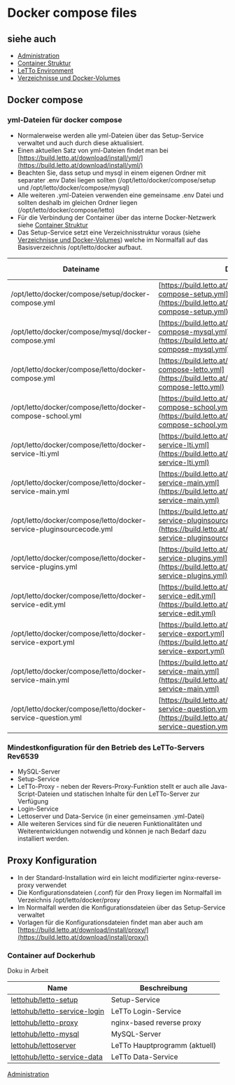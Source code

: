 # Docker compose files
##  siehe auch 
* [Administration](../Administration/index.md)
* [Container Struktur](../ContainerStruktur/index.md)
* [LeTTo Environment](../LeTToEnvironment/index.md)
* [Verzeichnisse und Docker-Volumes](../VerzeichnisseundDocker-Volumes/index.md)

##  Docker compose 
###  yml-Dateien für docker compose 
* Normalerweise werden alle yml-Dateien über das Setup-Service verwaltet und auch durch diese aktualisiert.
* Einen aktuellen Satz von yml-Dateien findet man bei [https://build.letto.at/download/install/yml/](https://build.letto.at/download/install/yml/)
* Beachten Sie, dass setup und mysql in einem eigenen Ordner mit separater .env Datei liegen sollten (/opt/letto/docker/compose/setup und /opt/letto/docker/compose/mysql)
* Alle weiteren .yml-Dateien verwenden eine gemeinsame .env Datei und sollten deshalb im gleichen Ordner liegen (/opt/letto/docker/compose/letto) 
* Für die Verbindung der Container über das interne Docker-Netzwerk siehe [Container Struktur](../ContainerStruktur/index.md)
* Das Setup-Service setzt eine Verzeichnisstruktur voraus (siehe [Verzeichnisse und Docker-Volumes](../VerzeichnisseundDocker-Volumes/index.md)) welche im Normalfall auf das Basisverzeichnis /opt/letto/docker aufbaut. 


| Dateiname                                                           | Download                                                                                                                                                     | Startet                        | Environment Variable                              |
|---------------------------------------------------------------------|--------------------------------------------------------------------------------------------------------------------------------------------------------------|--------------------------------|---------------------------------------------------|
| /opt/letto/docker/compose/setup/docker-compose.yml                  | [https://build.letto.at/download/install/yml/docker-compose-setup.yml](https://build.letto.at/download/install/yml/docker-compose-setup.yml)                       | Setup-Service                  | [Setup Environment](../SetupEnvironment/index.md) |
| /opt/letto/docker/compose/mysql/docker-compose.yml                  | [https://build.letto.at/download/install/yml/docker-compose-mysql.yml](https://build.letto.at/download/install/yml/docker-compose-mysql.yml)                       | MySQL-Server, phpmyadmin       | [MySQL Environment](../MySQLEnvironment/index.md) |
| /opt/letto/docker/compose/letto/docker-compose.yml                  | [https://build.letto.at/download/install/yml/docker-compose-letto.yml](https://build.letto.at/download/install/yml/docker-compose-letto.yml)                       | Login-Service, Reverse-Proxy   | [LeTTo Environment](../LeTToEnvironment/index.md) |
| /opt/letto/docker/compose/letto/docker-compose-school.yml           | [https://build.letto.at/download/install/yml/docker-compose-school.yml](https://build.letto.at/download/install/yml/docker-compose-school.yml)                     | LeTTo-Server, Data-Service     | [LeTTo Environment](../LeTToEnvironment/index.md) |
| /opt/letto/docker/compose/letto/docker-service-lti.yml              | [https://build.letto.at/download/install/yml/docker-service-lti.yml](https://build.letto.at/download/install/yml/docker-service-lti.yml)                           | LTI-Service                    | [LeTTo Environment](../LeTToEnvironment/index.md) |
| /opt/letto/docker/compose/letto/docker-service-main.yml             | [https://build.letto.at/download/install/yml/docker-service-main.yml](https://build.letto.at/download/install/yml/docker-service-main.yml)                         | neues Main-Service             | [LeTTo Environment](../LeTToEnvironment/index.md) |
| /opt/letto/docker/compose/letto/docker-service-pluginsourcecode.yml | [https://build.letto.at/download/install/yml/docker-service-pluginsourcecode.yml](https://build.letto.at/download/install/yml/docker-service-pluginsourcecode.yml) | Plugin für Java Programmabgabe | [LeTTo Environment](../LeTToEnvironment/index.md) |
| /opt/letto/docker/compose/letto/docker-service-plugins.yml          | [https://build.letto.at/download/install/yml/docker-service-plugins.yml](https://build.letto.at/download/install/yml/docker-service-plugins.yml)                   | Plugin-Sammlung von LeTTo      | [LeTTo Environment](../LeTToEnvironment/index.md) |
| /opt/letto/docker/compose/letto/docker-service-edit.yml             | [https://build.letto.at/download/install/yml/docker-service-edit.yml](https://build.letto.at/download/install/yml/docker-service-edit.yml)                         | neues Edit-Service             | [LeTTo Environment](../LeTToEnvironment/index.md) |
| /opt/letto/docker/compose/letto/docker-service-export.yml           | [https://build.letto.at/download/install/yml/docker-service-export.yml](https://build.letto.at/download/install/yml/docker-service-export.yml)                     | neues Export-Service           | [LeTTo Environment](../LeTToEnvironment/index.md) |
| /opt/letto/docker/compose/letto/docker-service-main.yml             | [https://build.letto.at/download/install/yml/docker-service-main.yml](https://build.letto.at/download/install/yml/docker-service-main.yml)                         | neues Main-Service             | [LeTTo Environment](../LeTToEnvironment/index.md) |
| /opt/letto/docker/compose/letto/docker-service-question.yml         | [https://build.letto.at/download/install/yml/docker-service-question.yml](https://build.letto.at/download/install/yml/docker-service-question.yml)                 | neues Question-Service         | [LeTTo Environment](../LeTToEnvironment/index.md) |

###  Mindestkonfiguration für den Betrieb des LeTTo-Servers Rev6539 
* MySQL-Server
* Setup-Service
* LeTTo-Proxy - neben der Revers-Proxy-Funktion stellt er auch alle Java-Script-Dateien und statischen Inhalte für den LeTTo-Server zur Verfügung
* Login-Service
* Lettoserver und Data-Service (in einer gemeinsamen .yml-Datei)
* Alle weiteren Services sind für die neueren Funktionalitäten und Weiterentwicklungen notwendig und können je nach Bedarf dazu installiert werden. 

##  Proxy Konfiguration 
* In der Standard-Installation wird ein leicht modifizierter nginx-reverse-proxy verwendet
* Die Konfigurationsdateien (.conf) für den Proxy liegen im Normalfall im Verzeichnis /opt/letto/docker/proxy
* Im Normalfall werden die Konfigurationsdateien über das Setup-Service verwaltet
* Vorlagen für die Konfigurationsdateien findet man aber auch am [https://build.letto.at/download/install/proxy/](https://build.letto.at/download/install/proxy/)

###  Container auf Dockerhub 
Doku in Arbeit

| Name                                                     | Beschreibung                  |
|----------------------------------------------------------|-------------------------------|
| [lettohub/letto-setup](/notimplemented/index.md)         | Setup-Service                 |
| [lettohub/letto-service-login](/notimplemented/index.md) | LeTTo Login-Service           |
| [lettohub/letto-proxy](/notimplemented/index.md)         | nginx-based reverse proxy     |
| [lettohub/letto-mysql](/notimplemented/index.md)         | MySQL-Server                  |
| [lettohub/lettoserver](/notimplemented/index.md)         | LeTTo Hauptprogramm (aktuell) |
| [lettohub/letto-service-data](/notimplemented/index.md)  | LeTTo Data-Service            |


[Administration](../Administration/index.md)

